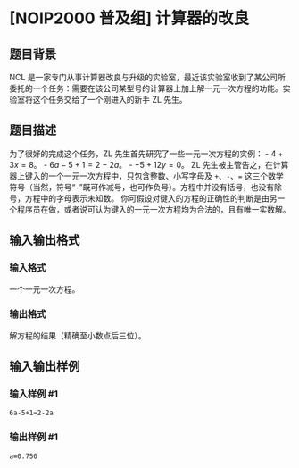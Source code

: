 # [NOIP2000 普及组] 计算器的改良

## 题目背景

NCL
是一家专门从事计算器改良与升级的实验室，最近该实验室收到了某公司所委托的一个任务：需要在该公司某型号的计算器上加上解一元一次方程的功能。实验室将这个任务交给了一个刚进入的新手
ZL 先生。

## 题目描述

为了很好的完成这个任务，ZL 先生首先研究了一些一元一次方程的实例： \- $4+3x=8$。 \- $6a-5+1=2-2a$。 \-
$-5+12y=0$。 ZL 先生被主管告之，在计算器上键入的一个一元一次方程中，只包含整数、小写字母及 `+`、`-`、`=`
这三个数学符号（当然，符号“`-`”既可作减号，也可作负号）。方程中并没有括号，也没有除号，方程中的字母表示未知数。
你可假设对键入的方程的正确性的判断是由另一个程序员在做，或者说可认为键入的一元一次方程均为合法的，且有唯一实数解。

## 输入输出格式

### 输入格式

  

一个一元一次方程。

### 输出格式

  

解方程的结果（精确至小数点后三位）。

## 输入输出样例

### 输入样例 #1

    
    
    6a-5+1=2-2a
    

### 输出样例 #1

    
    
    a=0.750

